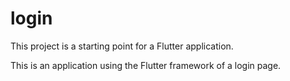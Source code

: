 # login

This project is a starting point for a Flutter application.

This is an application using the Flutter framework of a login page.

